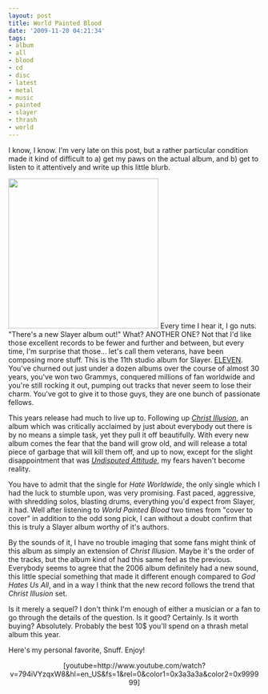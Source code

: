 ```yaml
---
layout: post
title: World Painted Blood
date: '2009-11-20 04:21:34'
tags:
- album
- all
- blood
- cd
- disc
- latest
- metal
- music
- painted
- slayer
- thrash
- world
---
```


I know, I know. I'm very late on this post, but a rather particular condition made it kind of difficult to a) get my paws on the actual album, and b) get to listen to it attentively and write up this little blurb. 

<a href="http://maximerousseau.files.wordpress.com/2009/11/slayerworldpaintedblood.jpg"><img src="http://maximerousseau.files.wordpress.com/2009/11/slayerworldpaintedblood.jpg?w=300" alt="" title="SlayerWORLDPAINTEDBLOOD" width="300" height="300" class="aligncenter size-medium wp-image-307" /></a>
Every time I hear it, I go nuts. "There's a new Slayer album out!" What? ANOTHER ONE? Not that I'd like those excellent records to be fewer and further and between, but every time, I'm surprise that those... let's call them veterans, have been composing more stuff. This is the 11th studio album for Slayer. <a href="http://en.wikipedia.org/wiki/Slayer#Discography">ELEVEN</a>. You've churned out just under a dozen albums over the course of almost 30 years, you've won two Grammys, conquered millions of fan worldwide and you're still rocking it out, pumping out tracks that never seem to lose their charm. You've got to give it to those guys, they are one bunch of passionate fellows.

This years release had much to live up to. Following up <a href="http://en.wikipedia.org/wiki/Christ_Illusion"><em>Christ Illusion</em></a>, an album which was critically acclaimed by just about everybody out there is by no means a simple task, yet they pull it off beautifully. With every new album comes the fear that the band will grow old, and will release a total piece of garbage that will kill them off, and up to now, except for the slight disappointment that was <a href="http://en.wikipedia.org/wiki/Undisputed_Attitude"><em>Undisputed Attitude</em></a>, my fears haven't become reality. 

You have to admit that the single for <em>Hate Worldwide</em>, the only single which I had the luck to stumble upon, was very promising. Fast paced, aggressive, with shredding solos, blasting drums, everything you'd expect from Slayer, it had. Well after listening to <em>World Painted Blood</em> two times from "cover to cover" in addition to the odd song pick, I can without a doubt confirm that this is truly a Slayer album worthy of it's authors. 

By the sounds of it, I have no trouble imaging that some fans might think of this album as simply an extension of <em>Christ Illusion</em>. Maybe it's the order of the tracks, but the album kind of had this same feel as the previous. Everybody seems to agree that the 2006 album definitely had a new sound, this little special something that made it different enough compared to<em> God Hates Us All</em>, and in a way I think that the new record follows the trend that <em>Christ Illusion</em> set. 

Is it merely a sequel? I don't think I'm enough of either a musician or a fan to go through the details of the question. Is it good? Certainly. Is it worth buying? Absolutely. Probably the best 10$ you'll spend on a thrash metal album this year. 

Here's my personal favorite, Snuff. Enjoy!
<p align="center">[youtube=http://www.youtube.com/watch?v=794iVYzqxW8&amp;hl=en_US&amp;fs=1&amp;rel=0&amp;color1=0x3a3a3a&amp;color2=0x999999]</p>
 